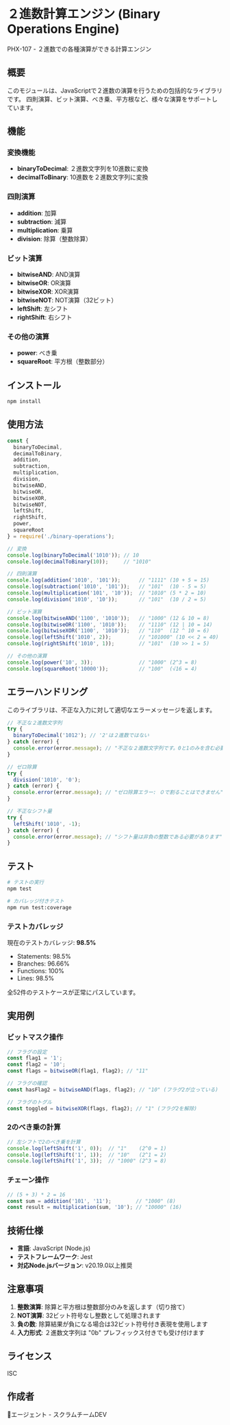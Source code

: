 # ２進数計算エンジン (Binary Operations Engine)

PHX-107 - ２進数での各種演算ができる計算エンジン

## 概要

このモジュールは、JavaScriptで２進数の演算を行うための包括的なライブラリです。
四則演算、ビット演算、べき乗、平方根など、様々な演算をサポートしています。

## 機能

### 変換機能
- **binaryToDecimal**: ２進数文字列を10進数に変換
- **decimalToBinary**: 10進数を２進数文字列に変換

### 四則演算
- **addition**: 加算
- **subtraction**: 減算
- **multiplication**: 乗算
- **division**: 除算（整数除算）

### ビット演算
- **bitwiseAND**: AND演算
- **bitwiseOR**: OR演算
- **bitwiseXOR**: XOR演算
- **bitwiseNOT**: NOT演算（32ビット）
- **leftShift**: 左シフト
- **rightShift**: 右シフト

### その他の演算
- **power**: べき乗
- **squareRoot**: 平方根（整数部分）

## インストール

```bash
npm install
```

## 使用方法

```javascript
const {
  binaryToDecimal,
  decimalToBinary,
  addition,
  subtraction,
  multiplication,
  division,
  bitwiseAND,
  bitwiseOR,
  bitwiseXOR,
  bitwiseNOT,
  leftShift,
  rightShift,
  power,
  squareRoot
} = require('./binary-operations');

// 変換
console.log(binaryToDecimal('1010')); // 10
console.log(decimalToBinary(10));     // "1010"

// 四則演算
console.log(addition('1010', '101'));      // "1111" (10 + 5 = 15)
console.log(subtraction('1010', '101'));   // "101"  (10 - 5 = 5)
console.log(multiplication('101', '10'));  // "1010" (5 * 2 = 10)
console.log(division('1010', '10'));       // "101"  (10 / 2 = 5)

// ビット演算
console.log(bitwiseAND('1100', '1010'));   // "1000" (12 & 10 = 8)
console.log(bitwiseOR('1100', '1010'));    // "1110" (12 | 10 = 14)
console.log(bitwiseXOR('1100', '1010'));   // "110"  (12 ^ 10 = 6)
console.log(leftShift('1010', 2));         // "101000" (10 << 2 = 40)
console.log(rightShift('1010', 1));        // "101"  (10 >> 1 = 5)

// その他の演算
console.log(power('10', 3));               // "1000" (2^3 = 8)
console.log(squareRoot('10000'));          // "100"  (√16 = 4)
```

## エラーハンドリング

このライブラリは、不正な入力に対して適切なエラーメッセージを返します。

```javascript
// 不正な２進数文字列
try {
  binaryToDecimal('1012'); // '2'は２進数ではない
} catch (error) {
  console.error(error.message); // "不正な２進数文字列です。0と1のみを含む必要があります"
}

// ゼロ除算
try {
  division('1010', '0');
} catch (error) {
  console.error(error.message); // "ゼロ除算エラー: ０で割ることはできません"
}

// 不正なシフト量
try {
  leftShift('1010', -1);
} catch (error) {
  console.error(error.message); // "シフト量は非負の整数である必要があります"
}
```

## テスト

```bash
# テストの実行
npm test

# カバレッジ付きテスト
npm run test:coverage
```

### テストカバレッジ

現在のテストカバレッジ: **98.5%**

- Statements: 98.5%
- Branches: 96.66%
- Functions: 100%
- Lines: 98.5%

全52件のテストケースが正常にパスしています。

## 実用例

### ビットマスク操作

```javascript
// フラグの設定
const flag1 = '1';
const flag2 = '10';
const flags = bitwiseOR(flag1, flag2); // "11"

// フラグの確認
const hasFlag2 = bitwiseAND(flags, flag2); // "10" (フラグ2が立っている)

// フラグのトグル
const toggled = bitwiseXOR(flags, flag2); // "1" (フラグ2を解除)
```

### 2のべき乗の計算

```javascript
// 左シフトで2のべき乗を計算
console.log(leftShift('1', 0));  // "1"    (2^0 = 1)
console.log(leftShift('1', 1));  // "10"   (2^1 = 2)
console.log(leftShift('1', 3));  // "1000" (2^3 = 8)
```

### チェーン操作

```javascript
// (5 + 3) * 2 = 16
const sum = addition('101', '11');        // "1000" (8)
const result = multiplication(sum, '10'); // "10000" (16)
```

## 技術仕様

- **言語**: JavaScript (Node.js)
- **テストフレームワーク**: Jest
- **対応Node.jsバージョン**: v20.19.0以上推奨

## 注意事項

1. **整数演算**: 除算と平方根は整数部分のみを返します（切り捨て）
2. **NOT演算**: 32ビット符号なし整数として処理されます
3. **負の数**: 除算結果が負になる場合は32ビット符号付き表現を使用します
4. **入力形式**: ２進数文字列は "0b" プレフィックス付きでも受け付けます

## ライセンス

ISC

## 作成者

🐒エージェント - スクラムチームDEV
